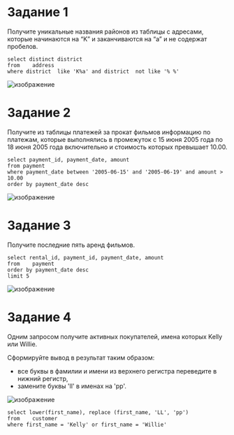 # Задание 1
Получите уникальные названия районов из таблицы с адресами, которые начинаются на “K” и заканчиваются на “a” и не содержат пробелов.

    select distinct district 
    from	address 
    where district  like 'K%a' and district  not like '% %'

![изображение](https://user-images.githubusercontent.com/107613708/233988819-6f14c9a5-e762-4432-805d-1f6b9ede6160.png)

# Задание 2
Получите из таблицы платежей за прокат фильмов информацию по платежам, которые выполнялись в промежуток с 15 июня 2005 года по 18 июня 2005 года включительно и стоимость которых превышает 10.00.

    select payment_id, payment_date, amount
    from payment 
    where payment_date between '2005-06-15' and '2005-06-19' and amount > 10.00
    order by payment_date desc 
    
![изображение](https://user-images.githubusercontent.com/107613708/233989893-b7e3dafb-48f3-48a4-a775-7a65864e5abb.png)

# Задание 3
Получите последние пять аренд фильмов.

    select rental_id, payment_id, payment_date, amount
    from	payment
    order by payment_date desc
    limit 5
    
![изображение](https://user-images.githubusercontent.com/107613708/233991448-72ca0408-c1f1-47a5-82bb-e2023fa5fb37.png)

# Задание 4
Одним запросом получите активных покупателей, имена которых Kelly или Willie.

Сформируйте вывод в результат таким образом:

- все буквы в фамилии и имени из верхнего регистра переведите в нижний регистр,
- замените буквы 'll' в именах на 'pp'.

![изображение](https://user-images.githubusercontent.com/107613708/233992289-27c92408-d040-4ac4-b2ba-572780686c15.png)

    select lower(first_name), replace (first_name, 'LL', 'pp')
    from	customer 
    where first_name = 'Kelly' or first_name = 'Willie'
